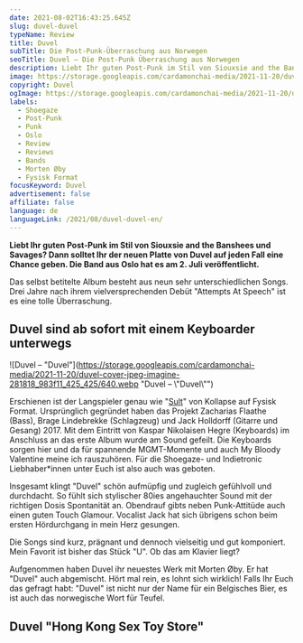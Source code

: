 ```yaml
---
date: 2021-08-02T16:43:25.645Z
slug: duvel-duvel
typeName: Review
title: Duvel
subTitle: Die Post-Punk-Überraschung aus Norwegen
seoTitle: Duvel – Die Post-Punk Überraschung aus Norwegen
description: Liebt Ihr guten Post-Punk im Stil von Siouxsie and the Banshees und Savages? Dann solltet Ihr der neuen Platte von Duvel auf jeden Fall eine Chance geben. Die Band aus Oslo hat es am 2. Juli veröffentlicht. Das selbst betitelte Album besteht aus neun sehr vielseitigen Songs.
image: https://storage.googleapis.com/cardamonchai-media/2021-11-20/duvel-jpeg-imagine-180808_46392e_800_553/640.webp
copyright: Duvel
ogImage: https://storage.googleapis.com/cardamonchai-media/2021-11-20/duvel-fb-jpg-imagine-180808_413328_1200_628/640.webp
labels:
  - Shoegaze
  - Post-Punk
  - Punk
  - Oslo
  - Review
  - Reviews
  - Bands
  - Morten Øby
  - Fysisk Format
focusKeyword: Duvel
advertisement: false
affiliate: false
language: de
languageLink: /2021/08/duvel-duvel-en/
---
```


**Liebt Ihr guten Post-Punk im Stil von Siouxsie and the Banshees und Savages? Dann solltet Ihr der neuen Platte von Duvel auf jeden Fall eine Chance geben. Die Band aus Oslo hat es am 2. Juli veröffentlicht.**

Das selbst betitelte Album besteht aus neun sehr unterschiedlichen Songs. Drei Jahre nach ihrem vielversprechenden Debüt "Attempts At Speech" ist es eine tolle Überraschung.

## Duvel sind ab sofort mit einem Keyboarder unterwegs

![Duvel – "Duvel"](https://storage.googleapis.com/cardamonchai-media/2021-11-20/duvel-cover-jpeg-imagine-281818_983f11_425_425/640.webp "Duvel – \\"Duvel\\"")

Erschienen ist der Langspieler genau wie "[Sult](/2021/06/kollapse-sult/)" von Kollapse auf Fysisk Format. Ursprünglich gegründet haben das Projekt Zacharias Flaathe (Bass), Brage Lindebrekke (Schlagzeug) und Jack Holldorff (Gitarre und Gesang) 2017. Mit dem Eintritt von Kaspar Nikolaisen Hegre (Keyboards) im Anschluss an das erste Album wurde am Sound gefeilt. Die Keyboards sorgen hier und da für spannende MGMT-Momente und auch My Bloody Valentine meine ich rauszuhören. Für die Shoegaze- und Indietronic Liebhaber\*innen unter Euch ist also auch was geboten.

Insgesamt klingt "Duvel" schön aufmüpfig und zugleich gefühlvoll und durchdacht. So fühlt sich stylischer 80ies angehauchter Sound mit der richtigen Dosis Spontanität an. Obendrauf gibts neben Punk-Attitüde auch einen guten Touch Glamour. Vocalist Jack hat sich übrigens schon beim ersten Hördurchgang in mein Herz gesungen.

Die Songs sind kurz, prägnant und dennoch vielseitig und gut komponiert. Mein Favorit ist bisher das Stück "U". Ob das am Klavier liegt?

Aufgenommen haben Duvel ihr neuestes Werk mit Morten Øby. Er hat "Duvel" auch abgemischt. Hört mal rein, es lohnt sich wirklich! Falls Ihr Euch das gefragt habt: "Duvel" ist nicht nur der Name für ein Belgisches Bier, es ist auch das norwegische Wort für Teufel.

## Duvel "Hong Kong Sex Toy Store"

<YouTube id="t5ZBEPNA7W8" />
